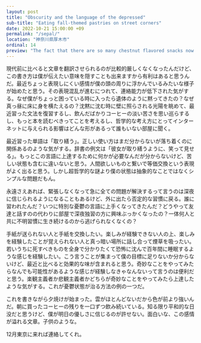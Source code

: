 ```yaml
---
layout: post
title: "Obscurity and the language of the depressed"
sub-title: "Eating fall-themed pastries on street corners"
date: 2022-10-21 15:00:00 +09
permalink: "/sepal/"
location: "神奈川県厚木市"
ordinal: 14
preview: "The fact that there are so many chestnut flavored snacks now makes me sad for my chestnutless childhood, though only distantly, only when it is late."
---
```

現代前に比べると文章を翻訳させられるのが比較的厳しくなくなったんだけど、この書き方は僕が伝えたい意味を隠すことも出来ますから有利はあると思うんだ。最近ちょっと表現しにくい感情が僕の頭の周りに浮かんでいるみたいな様子が始めたと思う。その表現混乱が進むにつれて、連絡能力が低下された気がする。なぜ僕がちょっと困っている時に入ったら遺体のように黙ってきたの？なぜ真っ昼に床に身を横たえるの？沈黙に沈む時に壁に照らされる光陽を眺めて、最近習った文法を復習するし、飲んだばかりコーヒーの淡い苦さを思い巡らするし、もっと本を読むべきってことを考えるし、哲学的な考え方にとってインターネットに与えられる影響はどんな形があるって誰もいない部屋に聞く。

最近習った単語は「取り繕う」。正しい使い方はまだ分からないが落ち着くのに関係あるのような気がする。辞書の例文は「彼女が取り繕うように、笑って見せる」。もっとこの言語に上達するために何かが必要なんだが分からないけど、苦しい状態も含むに違いないと思う。人間欲しいものと繋いで等価交換という表現がよく出ると思う。しかし超哲学的な謎より僕の状態は抽象的なことではなくシンプルな問題だもん。

永遠さえあれば、緊張しなくなって急に全ての問題が解決するって言うのは深夜に信じられるようになることもあるけど、外に出たら否定的な習慣に戻る。誰に習われたんだ？いつに特別な憂鬱の言語に上手くなってきたんだ？どうやって友達と話すのの代わりに部屋で深夜独習の方に興味ぶっかくなったの？一体何人と共に不明習慣に生き続けるのから逃げられなくなくの？

手紙が送られない人と手紙を交換したい。楽しみが経験できない人の上、楽しみを経験したことが覚えられない人と真っ暗い場所に話し合って煙草を吸ったい。若いうちに死すべきものを全身で分かりたくて恐怖に沈んで百年間に睡眠するような感じを経験したい。こう言うことが集まって僕の目標に足りないか分からないけど、最近と比べると効果的な味が含まれると思う。奇妙なことをやってみたらなんでも可能性があるような感じが経験しなきゃなんないって言うのは便利だと思う。楽観主義者か悲観主義者かどちらが奇妙なことをやってみたら上達したような気がする。これが憂鬱状態が治る方法の例の一つだ。

これを書きながら夕焼けが始まった。雲がほとんどないだから色が前より強いんだ。朝に買ったコーヒーの残りを一口ずつ飲み続いている。知る限り平和的な日没だと思うけど、僕が明日の優しさに信じるのが許せない。面白いな、この感情が溢れる文章。子供のような。

12月東京に来れば連絡してくれ。